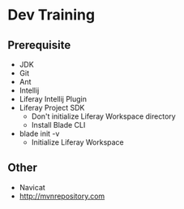 # Dev Training

## Prerequisite

- JDK
- Git
- Ant
- Intellij
- Liferay Intellij Plugin
- Liferay Project SDK
  - Don't initialize Liferay Workspace directory
  - Install Blade CLI
- blade init -v
  - Initialize Liferay Workspace

## Other
- Navicat
- http://mvnrepository.com
